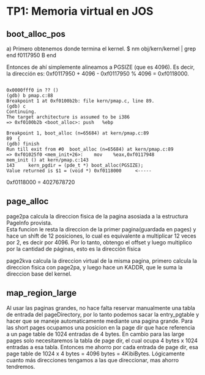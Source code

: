 TP1: Memoria virtual en JOS
===========================

boot_alloc_pos
--------------

a)
Primero obtenemos donde termina el kernel.
$ nm obj/kern/kernel | grep end
f0117950 B end

Entonces de ahí simplemente alineamos a PGSIZE (que es 4096).
Es decir, la dirección es: 0xf0117950 + 4096 - 0xf0117950 % 4096 = 0xf0118000.

```

0x0000fff0 in ?? ()
(gdb) b pmap.c:88
Breakpoint 1 at 0xf0100b2b: file kern/pmap.c, line 89.
(gdb) c
Continuing.
The target architecture is assumed to be i386
=> 0xf0100b2b <boot_alloc>:	push   %ebp

Breakpoint 1, boot_alloc (n=65684) at kern/pmap.c:89
89	{
(gdb) finish
Run till exit from #0  boot_alloc (n=65684) at kern/pmap.c:89
=> 0xf01025f0 <mem_init+26>:	mov    %eax,0xf0117948
mem_init () at kern/pmap.c:143
143		kern_pgdir = (pde_t *) boot_alloc(PGSIZE);
Value returned is $1 = (void *) 0xf0118000     <-----

```
0xf0118000 = 4027678720

page_alloc
----------

page2pa calcula la direccion fisica de la pagina asosiada a la estructura PageInfo provista.  
Esta funcion le resta la direccion de la primer pagina(guardada en pages) y hace un shift de 12 posiciones, lo cual es equivalente a multiplicar 12 veces por 2, es decir por 4096.
Por lo tanto, obtengo el offset y luego multiplico por la cantidad de páginas, esto es la dirección física


page2kva calcula la direccion virtual de la misma pagina, primero calcula la direccion fisica con page2pa, y luego hace un KADDR, que le suma la direccion base del kernel.


map_region_large
----------------

Al usar las paginas grandes, no hace falta reservar manualmente una tabla de entrada del pageDirectory, por lo tanto podemos sacar la entry_pgtable y hacer que se maneje automaticamente mediante una pagina grande.
Para las short pages ocupamos una posicion en la page dir que hace referencia a un page table de 1024 entradas de 4 bytes.
En cambio para las large pages solo necesitaremos la tabla de page dir, el cual ocupa 4 bytes x 1024 entradas a esa tabla.
Entonces me ahorro por cada entrada de page dir, esa page table de 1024 x 4 bytes = 4096 bytes = 4KibiBytes.
Lógicamente cuanto más direcciones tengamos a las que direccionar, mas ahorro tendremos.

